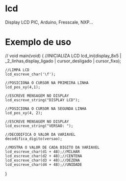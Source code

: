 # lcd
Display LCD PIC, Arduino, Fresscale, NXP...

# Exemplo de uso

//
void main(void) {
    //INICIALIZA LCD
    lcd_ini(display_8x5 | _2_linhas,display_ligado | cursor_desligado | cursor_fixo); 

    //LIMPA LCD
	lcd_escreve_char('\f'); 

    //POSICIONA O CURSOR NA PRIMEIRA LINHA
	lcd_pos_xy(4,1);

    //ESCREVE MENSAGEM NO DISPLAY
	lcd_escreve_string("DISPLAY LCD");	

    //POSICIONA O CURSOR NA SEGUNDA LINHA
	lcd_pos_xy(4, 2);

    //ESCREVE MENSAGEM NO DISPLAY
	lcd_escreve_string("VERSAO: ");

    //DECODIFICA O VALOR DA VARIAVEL
	decodifica_digito(versao);

    //MOSTRA O VALOR DE CADA DIGITO DA VARIAVEL
    lcd_escreve_char(d1 + 48);//MILHAR
    lcd_escreve_char(d2 + 48);//CENTENA 
	lcd_escreve_char(d3 + 48);//DEZENA 
	lcd_escreve_char(d4 + 48);//UNIDADE

}

